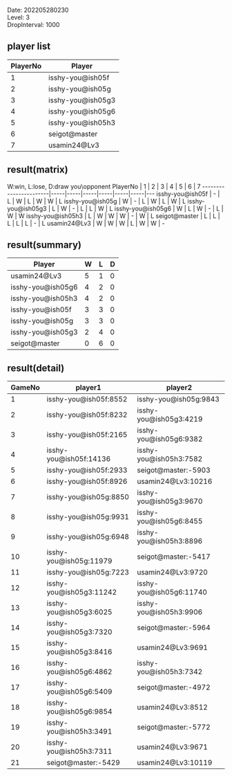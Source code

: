 Date: 202205280230  
Level: 3  
DropInterval: 1000  
## player list
PlayerNo  |  Player
----------|-------------------
1         |  isshy-you@ish05f
2         |  isshy-you@ish05g
3         |  isshy-you@ish05g3
4         |  isshy-you@ish05g6
5         |  isshy-you@ish05h3
6         |  seigot@master
7         |  usamin24@Lv3
## result(matrix)
W:win, L:lose, D:draw
you\opponent PlayerNo  |  1  |  2  |  3  |  4  |  5  |  6  |  7
-----------------------|-----|-----|-----|-----|-----|-----|---
isshy-you@ish05f       |  -  |  L  |  W  |  L  |  W  |  W  |  L
isshy-you@ish05g       |  W  |  -  |  L  |  W  |  L  |  W  |  L
isshy-you@ish05g3      |  L  |  W  |  -  |  L  |  L  |  W  |  L
isshy-you@ish05g6      |  W  |  L  |  W  |  -  |  L  |  W  |  W
isshy-you@ish05h3      |  L  |  W  |  W  |  W  |  -  |  W  |  L
seigot@master          |  L  |  L  |  L  |  L  |  L  |  -  |  L
usamin24@Lv3           |  W  |  W  |  W  |  L  |  W  |  W  |  -
## result(summary)
Player             |  W  |  L  |  D
-------------------|-----|-----|---
usamin24@Lv3       |  5  |  1  |  0
isshy-you@ish05g6  |  4  |  2  |  0
isshy-you@ish05h3  |  4  |  2  |  0
isshy-you@ish05f   |  3  |  3  |  0
isshy-you@ish05g   |  3  |  3  |  0
isshy-you@ish05g3  |  2  |  4  |  0
seigot@master      |  0  |  6  |  0
## result(detail)
GameNo  |  player1                  |  player2
--------|---------------------------|-------------------------
1       |  isshy-you@ish05f:8552    |  isshy-you@ish05g:9843
2       |  isshy-you@ish05f:8232    |  isshy-you@ish05g3:4219
3       |  isshy-you@ish05f:2165    |  isshy-you@ish05g6:9382
4       |  isshy-you@ish05f:14136   |  isshy-you@ish05h3:7582
5       |  isshy-you@ish05f:2933    |  seigot@master:-5903
6       |  isshy-you@ish05f:8926    |  usamin24@Lv3:10216
7       |  isshy-you@ish05g:8850    |  isshy-you@ish05g3:9670
8       |  isshy-you@ish05g:9931    |  isshy-you@ish05g6:8455
9       |  isshy-you@ish05g:6948    |  isshy-you@ish05h3:8896
10      |  isshy-you@ish05g:11979   |  seigot@master:-5417
11      |  isshy-you@ish05g:7223    |  usamin24@Lv3:9720
12      |  isshy-you@ish05g3:11242  |  isshy-you@ish05g6:11740
13      |  isshy-you@ish05g3:6025   |  isshy-you@ish05h3:9906
14      |  isshy-you@ish05g3:7320   |  seigot@master:-5964
15      |  isshy-you@ish05g3:8416   |  usamin24@Lv3:9691
16      |  isshy-you@ish05g6:4862   |  isshy-you@ish05h3:7342
17      |  isshy-you@ish05g6:5409   |  seigot@master:-4972
18      |  isshy-you@ish05g6:9854   |  usamin24@Lv3:8512
19      |  isshy-you@ish05h3:3491   |  seigot@master:-5772
20      |  isshy-you@ish05h3:7311   |  usamin24@Lv3:9671
21      |  seigot@master:-5429      |  usamin24@Lv3:10119
